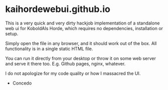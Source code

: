 # kaihordewebui.github.io

This is a very quick and very dirty hackjob implementation of a standalone web ui for KoboldAIs Horde, which requires no dependencies, installation or setup.

Simply open the file in any browser, and it should work out of the box. All functionality is in a single static HTML file.

You can run it directly from your desktop or throw it on some web server and serve it there too. E.g. Github pages, nginx, whatever.

I do not apologize for my code quality or how I massacred the UI.

- Concedo
